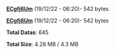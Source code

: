[**ECgfj6Um**](/data/ECgfj6Um.txt) (19/12/22 - 06:20)- 542 bytes

[**ECgfj6Um**](/data/ECgfj6Um.txt) (19/12/22 - 06:20)- 542 bytes

**Total Datas**: 645

**Total Size**: 4.28 MB / 4.3 MB